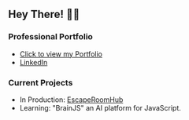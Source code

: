 ## Hey There! 🙋‍♂️ 
### Professional Portfolio
- [Click to view my Portfolio](https://dlittlefield81.github.io/reactportfolio/)
- [LinkedIn](https://www.linkedin.com/in/dennislittlefield/)

### Current Projects

- In Production: [EscapeRoomHub](https://github.com/DLittlefield81/EscapeRoomHub)
- Learning: "BrainJS" an AI platform for JavaScript.
